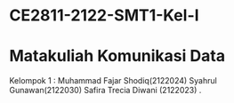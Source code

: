 # CE2811-2122-SMT1-Kel-I
Matakuliah Komunikasi Data
===========================

Kelompok 1 :
Muhammad Fajar Shodiq(2122024)
Syahrul Gunawan(2122030)
Safira Trecia Diwani (2122023) .
